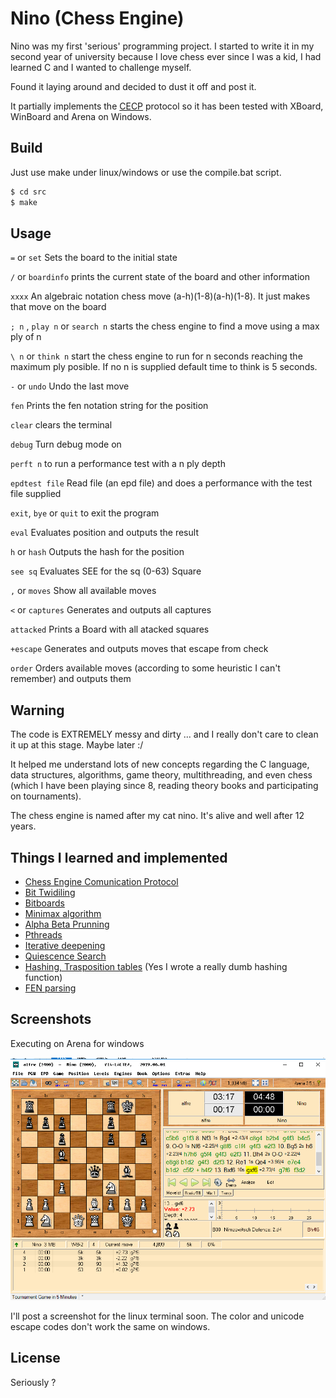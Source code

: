# Nino (Chess Engine)

Nino was my first 'serious' programming project.
I started to write it in my second year of university because I love chess ever since I was a kid, I had learned C and I wanted to challenge myself.

Found it laying around and decided to dust it off and post it.

It partially implements the [CECP](http://hgm.nubati.net/CECP.html) protocol so it has been tested with XBoard, WinBoard and Arena on Windows.


## Build

Just use make under linux/windows or use the compile.bat script.

```bash
$ cd src
$ make
```

## Usage

`=` or `set` Sets the board to the initial state

`/` or `boardinfo` prints the current state of the board and other information

`xxxx` An algebraic notation chess move (a-h)(1-8)(a-h)(1-8). It just makes that move on the board

`; n` , `play n` or `search n` starts the chess engine to find a move using a max ply of n

`\ n` or `think n` start the chess engine to run for n seconds reaching the maximum ply posible. If no n is supplied default time to think is 5 seconds.

`-` or `undo` Undo the last move

`fen` Prints the fen notation string for the position

`clear` clears the terminal

`debug` Turn debug mode on

`perft n` to run a performance test with a n ply depth

`epdtest file` Read file (an epd file) and does a performance with the test file supplied

`exit`, `bye` or `quit` to exit the program

`eval` Evaluates position and outputs the result

`h` or `hash` Outputs the hash for the position

`see sq` Evaluates SEE for the sq (0-63) Square 

`,` or `moves` Show all available moves

`<` or `captures` Generates and outputs all captures

`attacked` Prints a Board with all atacked squares

`+escape` Generates and outputs moves that escape from check

`order` Orders available moves (according to some heuristic I can't remember) and outputs them

## Warning

The code is EXTREMELY messy and dirty ... and I really don't care to clean it up at this stage. Maybe later :/

It helped me understand lots of new concepts regarding the C language, data structures, algorithms, game theory, multithreading, and even chess (which I have been playing since 8, reading theory books and participating on tournaments).

The chess engine is named after my cat nino. It's alive and well after 12 years.

## Things I learned and implemented

* [Chess Engine Comunication Protocol](http://hgm.nubati.net/CECP.html)
* [Bit Twidiling](http://graphics.stanford.edu/~seander/bithacks.html)
* [Bitboards](https://en.wikipedia.org/wiki/Bitboard)
* [Minimax algorithm](https://en.wikipedia.org/wiki/Minimax#Minimax_algorithm_with_alternate_moves)
* [Alpha Beta Prunning](https://en.wikipedia.org/wiki/Alpha%E2%80%93beta_pruning)
* [Pthreads](https://en.wikipedia.org/wiki/POSIX_Threads)
* [Iterative deepening](https://en.wikipedia.org/wiki/Iterative_deepening_depth-first_search)
* [Quiescence Search](https://en.wikipedia.org/wiki/Quiescence_search)
* [Hashing, Trasposition tables](https://en.wikipedia.org/wiki/Transposition_table) (Yes I wrote a really dumb hashing function)
* [FEN parsing](https://en.wikipedia.org/wiki/Forsyth%E2%80%93Edwards_Notation)

## Screenshots

Executing on Arena for windows

![Screenshot](ninoOnArena.png)

I'll post a screenshot for the linux terminal soon. The color and unicode escape codes don't work the same on windows.

## License

Seriously ?